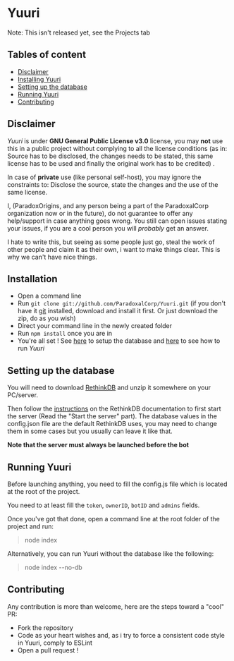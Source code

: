 # Yuuri

Note: This isn't released yet, see the Projects tab

## Tables of content

* [Disclaimer](https://github.com/ParadoxalCorp/Yuuri/blob/master/README.md#disclaimer)
* [Installing Yuuri](https://github.com/ParadoxalCorp/Yuuri/blob/master/README.md#installation)
* [Setting up the database](https://github.com/ParadoxalCorp/Yuuri/blob/master/README.md#setting-up-the-database)
* [Running Yuuri](https://github.com/ParadoxalCorp/Yuuri/blob/master/README.md#running-yuuri)
* [Contributing](https://github.com/ParadoxalCorp/Yuuri/blob/master/README.md#contributing)

## Disclaimer 

_Yuuri_ is under **GNU General Public License v3.0** license, you may **not** use this in a public project without complying to all
the license conditions (as in: Source has to be disclosed, the changes needs to be stated, this same license has to be used and finally the original work
has to be credited) . 

In case of **private** use (like personal self-host), you may ignore the constraints to: Disclose the source, state the changes and the use of the same license.

I, (ParadoxOrigins, and any person being a part of the ParadoxalCorp organization now or in the future), do not guarantee to offer any help/support in case anything 
goes wrong. You still can open issues stating your issues, if you are a cool person you will _probably_ get an answer.

I hate to write this, but seeing as some people just go, steal the work of other people and claim it as their own, i want to make things clear.
This is why we can't have nice things.

## Installation

* Open a command line 
* Run `git clone git://github.com/ParadoxalCorp/Yuuri.git` (if you don't have it [git](https://git-scm.com/) installed, download and install it first. Or just download the zip, do as you wish)
* Direct your command line in the newly created folder 
* Run `npm install` once you are in
* You're all set ! See [here](https://github.com/ParadoxalCorp/Yuuri/blob/master/README.md#setting-up-the-database) to setup the database and [here](https://github.com/ParadoxalCorp/Yuuri/blob/master/README.md#running-yuuri) to see how to run _Yuuri_

## Setting up the database

You will need to download [RethinkDB](https://rethinkdb.com/docs/install/) and unzip it somewhere on your PC/server.

Then follow the [instructions](https://rethinkdb.com/docs/quickstart/) on the RethinkDB documentation to first start the server (Read the "Start the server" part). The database values in the config.json file are the default RethinkDB uses, you may need to change them in some cases but you usually can leave it like that.

**Note that the server must always be launched before the bot**

## Running Yuuri

Before launching anything, you need to fill the config.js file which is located at the root of the project.

You need to at least fill the `token`, `ownerID`, `botID` and `admins` fields.

Once you've got that done, open a command line at the root folder of the project and run:

> node index

Alternatively, you can run Yuuri without the database like the following:

> node index --no-db

## Contributing

Any contribution is more than welcome, here are the steps toward a "cool" PR:

* Fork the repository
* Code as your heart wishes and, as i try to force a consistent code style in Yuuri, comply to ESLint
* Open a pull request ! 

